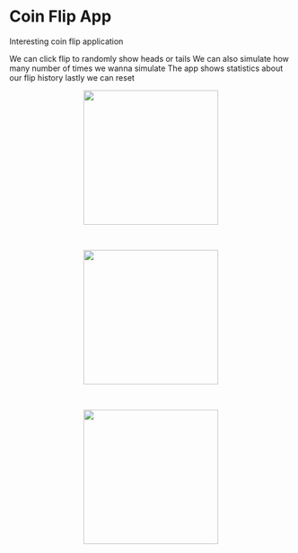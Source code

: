 # Coin Flip App
 Interesting coin flip application
 
 We can click flip to randomly show heads or tails
 We can also simulate how many number of times we wanna simulate
 The app shows statistics about our flip history
 lastly we can reset
 
 <p align="center">
  <img src="https://user-images.githubusercontent.com/81978998/131150716-eb258b2e-671f-4748-b55f-484b88a93106.png" width="240">
 </p>
 <br />
 <p align="center">
  <img src="https://user-images.githubusercontent.com/81978998/131150718-438f2e14-d26e-403e-8e68-c90d6a2748ce.png" width="240">
 </p>
 <br />
 <p align="center">
  <img src="https://user-images.githubusercontent.com/81978998/131150709-034143a9-4e4c-4d38-87f0-855c6e8b7a2c.png" width="240">
 </p>

